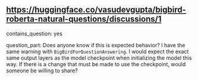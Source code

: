## https://huggingface.co/vasudevgupta/bigbird-roberta-natural-questions/discussions/1

contains_question: yes

question_part: Does anyone know if this is expected behavior?  I have the same warning with `BigBirdForQuestionAnswering`.  I would expect the exact same output layers as the model checkpoint when initializing the model this way.  If there is a change that must be made to use the checkpoint, would someone be willing to share? 
